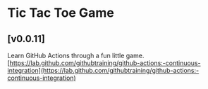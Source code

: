 # Tic Tac Toe Game
## [v0.0.11]
Learn GitHub Actions through a fun little game.
[https://lab.github.com/githubtraining/github-actions:-continuous-integration](https://lab.github.com/githubtraining/github-actions:-continuous-integration)